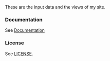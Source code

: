 These are the input data and the views of my site.

### Documentation
See [Documentation](http://michaelnisi.github.com/michaelnisi/article.html)

### License
See [LICENSE](https://raw.github.com/michaelnisi/michaelnisi:/master/LICENSE).
